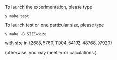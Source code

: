 To launch the experimentation, please type

    $ make test

To launch test on one particular size, please type

    $ make -B SIZE=size

with size in $\{2688,5760,11904,54192,48768,97920\}$

(otherwise, you may meet error calculations.)
